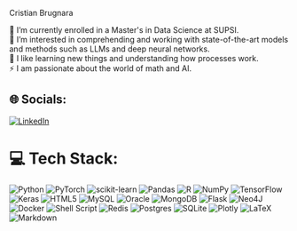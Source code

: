 
Cristian Brugnara

🤝 I’m currently enrolled in a Master's in Data Science at SUPSI.<br>🔭 I’m interested in comprehending and working with state-of-the-art models and methods such as LLMs and deep neural networks.<br>💬 I like learning new things and understanding how processes work.<br>⚡ I am passionate about the world of math and AI.


## 🌐 Socials:
[![LinkedIn](https://img.shields.io/badge/LinkedIn-%230077B5.svg?logo=linkedin&logoColor=white)](https://www.linkedin.com/in/cristian-brugnara-98a95825a) 

# 💻 Tech Stack:
![Python](https://img.shields.io/badge/python-3670A0?style=flat&logo=python&logoColor=ffdd54) ![PyTorch](https://img.shields.io/badge/PyTorch-%23EE4C2C.svg?style=flat&logo=PyTorch&logoColor=white)  ![scikit-learn](https://img.shields.io/badge/scikit--learn-%23F7931E.svg?style=flat&logo=scikit-learn&logoColor=white) ![Pandas](https://img.shields.io/badge/pandas-%23150458.svg?style=flat&logo=pandas&logoColor=white) ![R](https://img.shields.io/badge/r-%23276DC3.svg?style=flat&logo=r&logoColor=white)  ![NumPy](https://img.shields.io/badge/numpy-%23013243.svg?style=flat&logo=numpy&logoColor=white) ![TensorFlow](https://img.shields.io/badge/TensorFlow-%23FF6F00.svg?style=flat&logo=TensorFlow&logoColor=white) ![Keras](https://img.shields.io/badge/Keras-%23D00000.svg?style=flat&logo=Keras&logoColor=white) ![HTML5](https://img.shields.io/badge/html5-%23E34F26.svg?style=flat&logo=html5&logoColor=white) ![MySQL](https://img.shields.io/badge/mysql-%2300000f.svg?style=flat&logo=mysql&logoColor=white) ![Oracle](https://img.shields.io/badge/Oracle-F80000?style=flat&logo=oracle&logoColor=white) ![MongoDB](https://img.shields.io/badge/MongoDB-%234ea94b.svg?style=flat&logo=mongodb&logoColor=white) ![Flask](https://img.shields.io/badge/flask-%23000.svg?style=flat&logo=flask&logoColor=white) ![Neo4J](https://img.shields.io/badge/Neo4j-008CC1?style=flat&logo=neo4j&logoColor=white) ![Docker](https://img.shields.io/badge/docker-%230db7ed.svg?style=flat&logo=docker&logoColor=white) ![Shell Script](https://img.shields.io/badge/shell_script-%23121011.svg?style=flat&logo=gnu-bash&logoColor=white)  ![Redis](https://img.shields.io/badge/redis-%23DD0031.svg?style=flat&logo=redis&logoColor=white) ![Postgres](https://img.shields.io/badge/postgres-%23316192.svg?style=flat&logo=postgresql&logoColor=white) ![SQLite](https://img.shields.io/badge/sqlite-%2307405e.svg?style=flat&logo=sqlite&logoColor=white) ![Plotly](https://img.shields.io/badge/Plotly-%233F4F75.svg?style=flat&logo=plotly&logoColor=white) ![LaTeX](https://img.shields.io/badge/latex-%23008080.svg?style=flat&logo=latex&logoColor=white) ![Markdown](https://img.shields.io/badge/markdown-%23000000.svg?style=flat&logo=markdown&logoColor=white) 
<!-- Proudly created with GPRM ( https://gprm.itsvg.in ) -->
